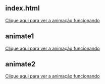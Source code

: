 ## index.html

[Clique aqui para ver a animação funcionando](https://github.com/Wesley333/animates/assets/86034843/4a5c6362-1040-4190-bf8b-10895399112b)


## animate1

[Clique aqui para ver a animação funcionando](https://github.com/Wesley333/animates/assets/86034843/7ca738ec-cf30-445f-b28a-2fd1b9e1c3e5)



## animate2

[Clique aqui para ver a animação funcionando](https://github.com/Wesley333/animates/assets/86034843/3011862c-afbf-424e-a17c-047bb8d0910d)











